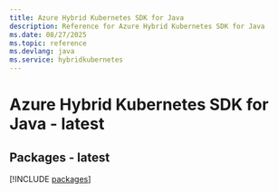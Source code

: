 ```yaml
---
title: Azure Hybrid Kubernetes SDK for Java
description: Reference for Azure Hybrid Kubernetes SDK for Java
ms.date: 08/27/2025
ms.topic: reference
ms.devlang: java
ms.service: hybridkubernetes
---
```

# Azure Hybrid Kubernetes SDK for Java - latest
## Packages - latest
[!INCLUDE [packages](hybrid-kubernetes-index.md)]